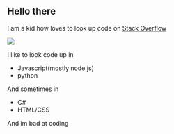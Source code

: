 ## Hello there 

I am a kid how loves to look up code on <a href="https://stackoverflow.com/">Stack Overflow</a>

![](https://github-readme-stats.vercel.app/api/top-langs/?username=kowal05)

I like to look code up in 
- Javascript(mostly node.js) 
- python

And sometimes in 
- C#
- HTML/CSS

And im bad at coding
